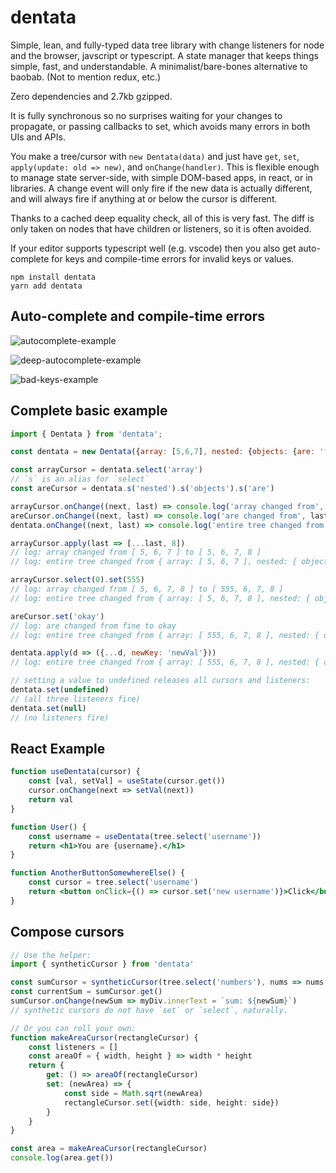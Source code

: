 # dentata

Simple, lean, and fully-typed data tree library with change listeners for node and the browser, javscript or typescript. A state manager that keeps things simple, fast, and understandable. A minimalist/bare-bones alternative to baobab. (Not to mention redux, etc.)

Zero dependencies and 2.7kb gzipped.

It is fully synchronous so no surprises waiting for your changes to propagate, or passing callbacks to set, which avoids many errors in both UIs and APIs.

You make a tree/cursor with `new Dentata(data)` and just have `get`, `set`, `apply(update: old => new)`, and `onChange(handler)`. This is flexible enough to manage state server-side, with simple DOM-based apps, in react, or in libraries. A change event will only fire if the new data is actually different, and will always fire if anything at or below the cursor is different.

Thanks to a cached deep equality check, all of this is very fast. The diff is only taken on nodes that have children or listeners, so it is often avoided.

If your editor supports typescript well (e.g. vscode) then you also get auto-complete for keys and compile-time errors for invalid keys or values.

```
npm install dentata
yarn add dentata
```

## Auto-complete and compile-time errors

![autocomplete-example](https://user-images.githubusercontent.com/10591373/152046346-fe840b8a-7916-4873-92ad-8b4459fb381c.png)

![deep-autocomplete-example](https://user-images.githubusercontent.com/10591373/152046523-861a5860-1a45-4e3b-a412-257e56ea370d.png)


![bad-keys-example](https://user-images.githubusercontent.com/10591373/152046307-0e0f8884-f2cb-4434-82d9-1cf151e23fa8.png)

## Complete basic example

```js
import { Dentata } from 'dentata';

const dentata = new Dentata({array: [5,6,7], nested: {objects: {are: 'fine'}}})

const arrayCursor = dentata.select('array')
// `s` is an alias for `select`
const areCursor = dentata.s('nested').s('objects').s('are')

arrayCursor.onChange((next, last) => console.log('array changed from', last,  'to',  next))
areCursor.onChange((next, last) => console.log('are changed from', last,  'to',  next))
dentata.onChange((next, last) => console.log('entire tree changed from', last,  'to',  next))

arrayCursor.apply(last => [...last, 8])
// log: array changed from [ 5, 6, 7 ] to [ 5, 6, 7, 8 ]
// log: entire tree changed from { array: [ 5, 6, 7 ], nested: { objects: { are: 'fine' } } } to { array: [ 5, 6, 7, 8 ], nested: { objects: { are: 'fine' } } }

arrayCursor.select(0).set(555)
// log: array changed from [ 5, 6, 7, 8 ] to [ 555, 6, 7, 8 ]
// log: entire tree changed from { array: [ 5, 6, 7, 8 ], nested: { objects: { are: 'fine' } } } to { array: [ 555, 6, 7, 8 ], nested: { objects: { are: 'fine' } } }

areCursor.set('okay')
// log: are changed from fine to okay
// log: entire tree changed from { array: [ 555, 6, 7, 8 ], nested: { objects: { are: 'fine' } } } to { array: [ 555, 6, 7, 8 ], nested: { objects: { are: 'okay' } } }

dentata.apply(d => ({...d, newKey: 'newVal'}))
// log: entire tree changed from { array: [ 555, 6, 7, 8 ], nested: { objects: { are: 'okay' } } } to { array: [ 555, 6, 7, 8 ], nested: { objects: { are: 'okay' } }, newKey: 'newVal' }

// setting a value to undefined releases all cursors and listeners:
dentata.set(undefined)
// (all three listeners fire)
dentata.set(null)
// (no listeners fire)
```

## React Example

```jsx
function useDentata(cursor) {
    const [val, setVal] = useState(cursor.get())
    cursor.onChange(next => setVal(next))
    return val
}

function User() {
    const username = useDentata(tree.select('username'))
    return <h1>You are {username}.</h1>
}

function AnotherButtonSomewhereElse() {
    const cursor = tree.select('username')
    return <button onClick={() => cursor.set('new username')}>Click</button>
}
```

## Compose cursors

```ts
// Use the helper:
import { syntheticCursor } from 'dentata'

const sumCursor = syntheticCursor(tree.select('numbers'), nums => nums.reduce((x, y) => x + y, 0))
const currentSum = sumCursor.get()
sumCursor.onChange(newSum => myDiv.innerText = `sum: ${newSum}`)
// synthetic cursors do not have `set` or `select`, naturally.

// Or you can roll your own:
function makeAreaCursor(rectangleCursor) {
    const listeners = []
    const areaOf = { width, height } => width * height
    return {
        get: () => areaOf(rectangleCursor)
        set: (newArea) => {
            const side = Math.sqrt(newArea)
            rectangleCursor.set({width: side, height: side})
        }
    }
}

const area = makeAreaCursor(rectangleCursor)
console.log(area.get())
```
